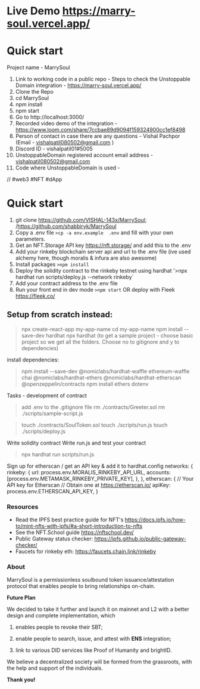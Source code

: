 # Live Demo https://marry-soul.vercel.app/

# Quick start
Project name - MarrySoul
1. Link to working code in a public repo - Steps to check the Unstoppable Domain integration - https://marry-soul.vercel.app/
2. Clone the Repo
3. cd MarrySoul
4. npm install
5. npm start
6. Go to http://localhost:3000/
6. Recorded video demo of the integration - https://www.loom.com/share/7ccbae89d9094f159324900cc1ef8498
7. Person of contact in case there are any questions - Vishal Pachpor (Email - vishalpatil080502@gmail.com )
8. Discord ID - vishalpatil01#5005
9. UnstoppableDomain registered account email address - vishalpatil080502@gmail.com
10. Code where UnstoppableDomain is used - 

// #web3 #NFT #dApp



# Quick start
1. git clone https://github.com/VISHAL-143x/MarrySoul; /https://github.com/shabbiryk/MarrySoul
2. Copy  a .env file  `>cp -a env.example  .env` and fill with your own parameters.
3. Get an NFT.Storage API key https://nft.storage/ and add this to the .env
4. Add your rinkeby blockchain server api and url to the .env file (ive used alchemy here, though moralis & infura are also awesome)
5. Install packages `>npm install`
6. Deploy the solidity contract to the rinkeby testnet using hardhat '>npx hardhat run scripts/deploy.js --network rinkeby`
7. Add your contract address to the .env file
8. Run your front end in dev mode `>npm start` OR deploy with Fleek https://fleek.co/



## Setup from scratch instead:

> npx create-react-app my-app-name
> cd my-app-name
> npm install --save-dev hardhat
> npx hardhat (to get a sample project - choose basic project so we get all the folders. Choose no to gitignore and y to dependencies)

install dependencies:

> npm install --save-dev @nomiclabs/hardhat-waffle ethereum-waffle chai @nomiclabs/hardhat-ethers @nomiclabs/hardhat-etherscan @openzeppelin/contracts
> npm install ethers dotenv

Tasks - development of contract

> add .env to the .gitignore file
> rm ./contracts/Greeter.sol
> rm ./scripts/sample-script.js

> touch ./contracts/SoulToken.sol
> touch ./scripts/run.js
> touch ./scripts/deploy.js

Write solidity contract
Write run.js and test your contract

> npx hardhat run scripts/run.js

Sign up for etherscan / get an API key & add it to hardhat.config
networks: {
rinkeby: {
url: process.env.MORALIS_RINKEBY_API_URL,
accounts: [process.env.METAMASK_RINKEBY_PRIVATE_KEY],
},
},
etherscan: {
// Your API key for Etherscan
// Obtain one at https://etherscan.io/
apiKey: process.env.ETHERSCAN_API_KEY,
}
### Resources

- Read the IPFS best practice guide for NFT's https://docs.ipfs.io/how-to/mint-nfts-with-ipfs/#a-short-introduction-to-nfts
- See the NFT.School guide https://nftschool.dev/
- Public Gateway status checker: https://ipfs.github.io/public-gateway-checker/
- Faucets for rinkeby eth: https://faucets.chain.link/rinkeby



### About

MarrySoul is a permissionless soulbound token issuance/attestation protocol that enables people to bring relationships on-chain. 


**Future Plan**



We decided to take it further and launch it on mainnet and L2  with a better design and complete implementation, which

1) enables people to revoke their SBT;

2) enable people to search, issue, and attest with **ENS** integration;

3) link to various DID services like Proof of Humanity and brightID.




We believe a decentralized society will be formed from the grassroots, with the help and support of the individuals.



**Thank you!**



